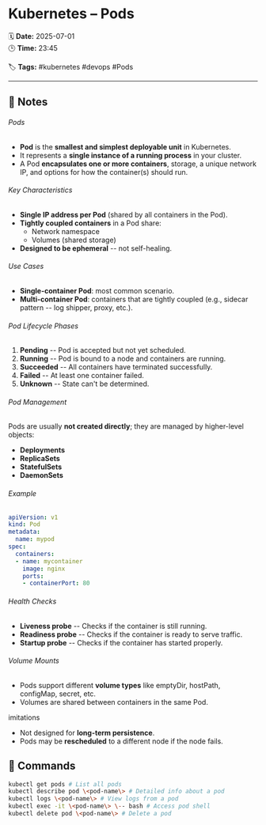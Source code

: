 # Kubernetes – Pods

🗓️ **Date:** 2025-07-01  
🕒 **Time:** 23:45  

🏷️ **Tags:** #kubernetes #devops #Pods  

---

## 📝 Notes

###### Pods
- **Pod** is the **smallest and simplest deployable unit** in
  Kubernetes.
- It represents a **single instance of a running process** in your
  cluster.
- A Pod **encapsulates one or more containers**, storage, a unique
  network IP, and options for how the container(s) should run.

###### Key Characteristics
- **Single IP address per Pod** (shared by all containers in the Pod).
- **Tightly coupled containers** in a Pod share:
  - Network namespace
  - Volumes (shared storage)
- **Designed to be ephemeral** -- not self-healing.

######  Use Cases
- **Single-container Pod**: most common scenario.
- **Multi-container Pod**: containers that are tightly coupled (e.g.,
  sidecar pattern -- log shipper, proxy, etc.).

######  Pod Lifecycle Phases
1.  **Pending** -- Pod is accepted but not yet scheduled.
2.  **Running** -- Pod is bound to a node and containers are running.
3.  **Succeeded** -- All containers have terminated successfully.
4.  **Failed** -- At least one container failed.
5.  **Unknown** -- State can't be determined.


###### Pod Management
Pods are usually **not created directly**; they are managed by
higher-level objects:
- **Deployments**
- **ReplicaSets**
- **StatefulSets**
- **DaemonSets**

###### Example

```YAML
apiVersion: v1
kind: Pod
metadata:
  name: mypod
spec:
  containers:
  - name: mycontainer
    image: nginx
    ports:
    - containerPort: 80
```


###### Health Checks
- **Liveness probe** -- Checks if the container is still running.
- **Readiness probe** -- Checks if the container is ready to serve
  traffic.
- **Startup probe** -- Checks if the container has started properly.


###### Volume Mounts
- Pods support different **volume types** like emptyDir, hostPath,
  configMap, secret, etc.
- Volumes are shared between containers in the same Pod.


imitations

- Not designed for **long-term persistence**.
- Pods may be **rescheduled** to a different node if the node fails.

## 🧾 Commands

```bash
kubectl get pods # List all pods
kubectl describe pod \<pod-name\> # Detailed info about a pod
kubectl logs \<pod-name\> # View logs from a pod
kubectl exec -it \<pod-name\> \-- bash # Access pod shell
kubectl delete pod \<pod-name\> # Delete a pod
```

